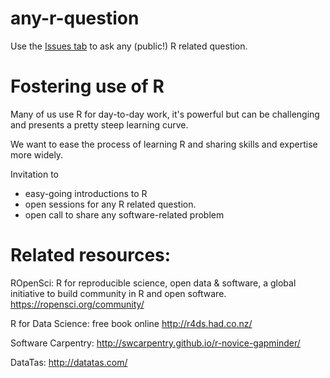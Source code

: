 # any-r-question

Use the [Issues tab](https://github.com/AustralianAntarcticDivision/any-r-question/issues) to ask any (public!) R related question. 

# Fostering use of R 

Many of us use R for day-to-day work, it's powerful but can be challenging and presents
a pretty steep learning curve. 

We want to ease the process of learning R and sharing skills and expertise more widely. 

Invitation to 

  - easy-going introductions to R
  - open sessions for any R related question. 
  - open call to share any software-related problem 
  

# Related resources: 

ROpenSci: R for reproducible science, open data & software, a global initiative to build
community in R and open software. https://ropensci.org/community/

R for Data Science: free book online http://r4ds.had.co.nz/

Software Carpentry: http://swcarpentry.github.io/r-novice-gapminder/

DataTas: http://datatas.com/



